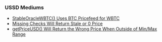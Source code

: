 ### USSD Mediums

- [StableOracleWBTC() Uses BTC Pricefeed for WBTC](https://github.com/sherlock-audit/2023-05-USSD-judging/issues/124)
- [Missing Checks Will Return Stale or 0 Price](https://github.com/sherlock-audit/2023-05-USSD-judging/issues/114)
- [getPriceUSD() Will Return the Wrong Price When Outside of Min/Max Range](https://github.com/sherlock-audit/2023-05-USSD-judging/issues/112)
